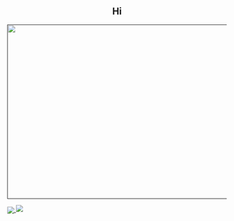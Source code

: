 <h2 align="center" font-face="monospace">Hi</h2>

<a href=""><img src="https://github.com/Tres-cyber/dummy_website/blob/main/immgs/wallapaper_2.jpg" width="1100" height="400"></a>

<a href="https://github.com/Tres-cyber/github-readme-stats">
  <img align="center" src="https://github-readme-stats.vercel.app/api?username=Tres-cyber&show_icons=true&hide_border=true&theme=cobalt">
</a>

<a href="https://github.com/Tres-cyber/github-readme-stats">
  <img align "center" src="https://github-readme-stats.vercel.app/api/top-langs/?username=Tres-cyber&langs_count=8&layout=compact&theme=cobalt&hide_border=true">
</a>

